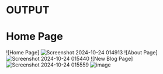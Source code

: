 # OUTPUT
# Home Page
![Home Page] ![Screenshot 2024-10-24 014913](https://github.com/user-attachments/assets/b64c0a67-c37d-4e4a-9a78-419fda11c1e8)
![About Page] ![Screenshot 2024-10-24 015440](https://github.com/user-attachments/assets/9fd22cbc-e9fd-4f0d-9830-6cce10ff598b)
![New Blog Page] ![Screenshot 2024-10-24 015559](https://github.com/user-attachments/assets/dfd825bb-420f-41c0-82d8-9c3dc2bcaee3)
![image](https://github.com/user-attachments/assets/2b0ecc31-c455-479d-94f7-7626ff548031)
